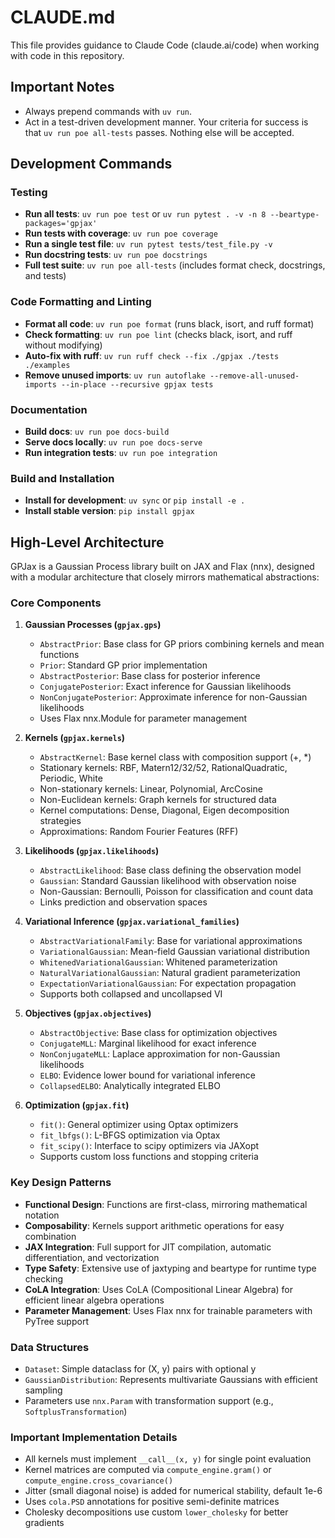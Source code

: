 # CLAUDE.md

This file provides guidance to Claude Code (claude.ai/code) when working with code in this repository.

## Important Notes

- Always prepend commands with `uv run`.
- Act in a test-driven development manner. Your criteria for success is that `uv run poe all-tests` passes. Nothing else will be accepted.

## Development Commands

### Testing
- **Run all tests**: `uv run poe test` or `uv run pytest . -v -n 8 --beartype-packages='gpjax'`
- **Run tests with coverage**: `uv run poe coverage`
- **Run a single test file**: `uv run pytest tests/test_file.py -v`
- **Run docstring tests**: `uv run poe docstrings`
- **Full test suite**: `uv run poe all-tests` (includes format check, docstrings, and tests)

### Code Formatting and Linting
- **Format all code**: `uv run poe format` (runs black, isort, and ruff format)
- **Check formatting**: `uv run poe lint` (checks black, isort, and ruff without modifying)
- **Auto-fix with ruff**: `uv run ruff check --fix ./gpjax ./tests ./examples`
- **Remove unused imports**: `uv run autoflake --remove-all-unused-imports --in-place --recursive gpjax tests`

### Documentation
- **Build docs**: `uv run poe docs-build`
- **Serve docs locally**: `uv run poe docs-serve`
- **Run integration tests**: `uv run poe integration`

### Build and Installation
- **Install for development**: `uv sync` or `pip install -e .`
- **Install stable version**: `pip install gpjax`

## High-Level Architecture

GPJax is a Gaussian Process library built on JAX and Flax (nnx), designed with a modular architecture that closely mirrors mathematical abstractions:

### Core Components

1. **Gaussian Processes (`gpjax.gps`)**
   - `AbstractPrior`: Base class for GP priors combining kernels and mean functions
   - `Prior`: Standard GP prior implementation  
   - `AbstractPosterior`: Base class for posterior inference
   - `ConjugatePosterior`: Exact inference for Gaussian likelihoods
   - `NonConjugatePosterior`: Approximate inference for non-Gaussian likelihoods
   - Uses Flax nnx.Module for parameter management

2. **Kernels (`gpjax.kernels`)**
   - `AbstractKernel`: Base kernel class with composition support (+, *)
   - Stationary kernels: RBF, Matern12/32/52, RationalQuadratic, Periodic, White
   - Non-stationary kernels: Linear, Polynomial, ArcCosine
   - Non-Euclidean kernels: Graph kernels for structured data
   - Kernel computations: Dense, Diagonal, Eigen decomposition strategies
   - Approximations: Random Fourier Features (RFF)

3. **Likelihoods (`gpjax.likelihoods`)**
   - `AbstractLikelihood`: Base class defining the observation model
   - `Gaussian`: Standard Gaussian likelihood with observation noise
   - Non-Gaussian: Bernoulli, Poisson for classification and count data
   - Links prediction and observation spaces

4. **Variational Inference (`gpjax.variational_families`)**
   - `AbstractVariationalFamily`: Base for variational approximations
   - `VariationalGaussian`: Mean-field Gaussian variational distribution
   - `WhitenedVariationalGaussian`: Whitened parameterization
   - `NaturalVariationalGaussian`: Natural gradient parameterization
   - `ExpectationVariationalGaussian`: For expectation propagation
   - Supports both collapsed and uncollapsed VI

5. **Objectives (`gpjax.objectives`)**
   - `AbstractObjective`: Base class for optimization objectives
   - `ConjugateMLL`: Marginal likelihood for exact inference
   - `NonConjugateMLL`: Laplace approximation for non-Gaussian likelihoods
   - `ELBO`: Evidence lower bound for variational inference
   - `CollapsedELBO`: Analytically integrated ELBO

6. **Optimization (`gpjax.fit`)**
   - `fit()`: General optimizer using Optax optimizers
   - `fit_lbfgs()`: L-BFGS optimization via Optax
   - `fit_scipy()`: Interface to scipy optimizers via JAXopt
   - Supports custom loss functions and stopping criteria

### Key Design Patterns

- **Functional Design**: Functions are first-class, mirroring mathematical notation
- **Composability**: Kernels support arithmetic operations for easy combination
- **JAX Integration**: Full support for JIT compilation, automatic differentiation, and vectorization
- **Type Safety**: Extensive use of jaxtyping and beartype for runtime type checking
- **CoLA Integration**: Uses CoLA (Compositional Linear Algebra) for efficient linear algebra operations
- **Parameter Management**: Uses Flax nnx for trainable parameters with PyTree support

### Data Structures

- `Dataset`: Simple dataclass for (X, y) pairs with optional y
- `GaussianDistribution`: Represents multivariate Gaussians with efficient sampling
- Parameters use `nnx.Param` with transformation support (e.g., `SoftplusTransformation`)

### Important Implementation Details

- All kernels must implement `__call__(x, y)` for single point evaluation
- Kernel matrices are computed via `compute_engine.gram()` or `compute_engine.cross_covariance()`
- Jitter (small diagonal noise) is added for numerical stability, default 1e-6
- Uses `cola.PSD` annotations for positive semi-definite matrices
- Cholesky decompositions use custom `lower_cholesky` for better gradients
